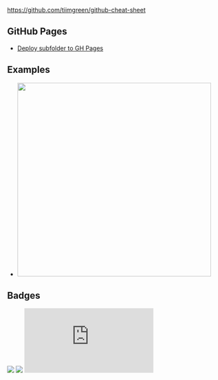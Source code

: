 https://github.com/tiimgreen/github-cheat-sheet

## GitHub Pages
- [Deploy subfolder to GH Pages](https://gist.github.com/cobyism/4730490)

## Examples
- [<img width="450" src="http://img.youtube.com/vi/6g3-TQ6aaw8/maxresdefault.jpg" >](http://www.youtube.com/watch?v=6g3-TQ6aaw8)

## Badges
![](https://nodei.co/npm/react-object-inspector.png?downloads=true&downloadRank=true&stars=true)
![](https://nodei.co/npm/react-inspector.png?downloads=true&downloadRank=true&stars=true)
![](https://badge-size.herokuapp.com/xyc/react-inspector/master/dist/react-inspector.min.js?compression=gzip)
